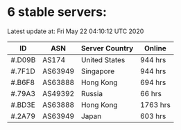 # 6 stable servers:

Latest update at: Fri May 22 04:10:12 UTC 2020

| ID | ASN | Server Country | Online |
| -- | --- | -------------- | ------ |
| #.D09B | AS174 | United States | 944 hrs |
| #.7F1D | AS63949 | Singapore | 944 hrs |
| #.B6F8 | AS63888 | Hong Kong | 694 hrs |
| #.79A3 | AS49392 | Russia | 66 hrs |
| #.BD3E | AS63888 | Hong Kong | 1763 hrs |
| #.2A79 | AS63949 | Japan | 603 hrs |

